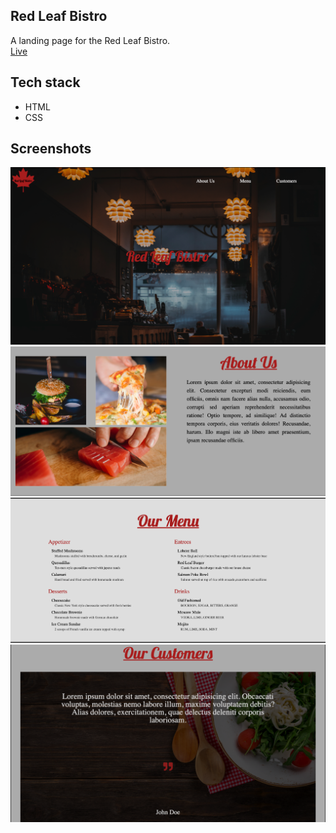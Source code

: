 ## Red Leaf Bistro
A landing page for the Red Leaf Bistro.
<br /> [Live](https://redleafbistro.herokuapp.com)

## Tech stack
* HTML
* CSS




## Screenshots
![Image of App](./images/Screenshot_1.png)
![Image of App 2](./images/Screenshot_2.png)
![Image of App 3](./images/Screenshot_3.png)
![Image of App 4](./images/Screenshot_4.png)
